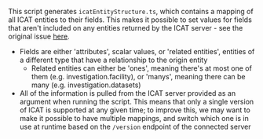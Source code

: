 This script generates `icatEntityStructure.ts`, which contains a mapping of all ICAT entities to their fields. This makes it possible to set values for fields that aren't included on any entities returned by the ICAT server - see the original issue [here](https://github.com/WHTaylor/icat-admin/issues/34).

 - Fields are either 'attributes', scalar values, or 'related entities', entities of a different type that have a relationship to the origin entity
   - Related entities can either be 'ones', meaning there's at most one of them (e.g. investigation.facility), or 'manys', meaning there can be many (e.g. investigation.datasets)
 - All of the information is pulled from the ICAT server provided as an argument when running the script. This means that only a single version of ICAT is supported at any given time; to improve this, we may want to make it possible to have multiple mappings, and switch which one is in use at runtime based on the `/version` endpoint of the connected server
